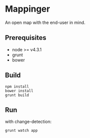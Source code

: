 # Mappinger
An open map with the end-user in mind.

## Prerequisites
- node >= v4.3.1
- grunt
- bower


## Build
```
npm install
bower install
grunt build
```

## Run
with change-detection:
```
grunt watch app
```
